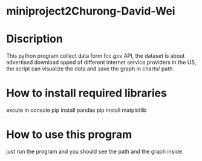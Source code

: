 # miniproject2Churong-David-Wei

# Discription
This python program collect data form fcc.gov API, the dataset is about advertised download spped of different internet service providers in the US, the script can visualize the data and save the graph in charts/ path.

# How to install required libraries
excute in console
pip install pandas
pip install matplotlib

# How to use this program
just run the program and you should see the path and the graph inside.

